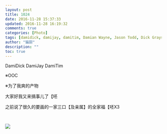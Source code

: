```yaml
---
layout: post
title: 1024
date: 2016-11-28 15:37:33
updated: 2016-11-28 16:19:32
comments: true
categories: [Photo]
tags: [damidick, damijay, damitim, Damian Wayne, Jason Todd, Dick Grayson, batfamily, tim drake]
author: "猫厨"
description: ""
toc: true
---
```


<p>DamiDick DamiJay DamiTim</p> 
<p>※OOC</p> 
<p>※为了我爽的产物</p> 
<p>大家好我又来搞事儿了【呸</p> 
<p>之前说了很久的要画的一家三口【及亲属】的全家福【呸X3</p> 
<p><br /></p>

![](https://nos.netease.com/imglf/img/cVZNdzJtQk9JV2RyVXJUWEVoQnNPTmJUVWd3K2FPOUhYTlJhSkRMbmQvSGRDdHJTSG92aDVBPT0.jpg)